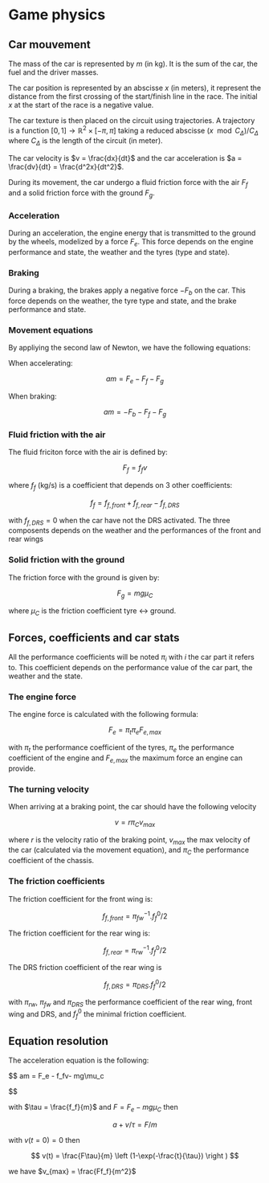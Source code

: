# Game physics

## Car mouvement

The mass of the car is represented by $m$ (in kg). It is the sum of the car, the fuel and the driver masses.

The car position is represented by an abscisse $x$ (in meters), it represent the distance from the first crossing of the start/finish line in the race. The initial $x$ at the start of the race is a negative value.

The car texture is then placed on the circuit using trajectories. A trajectory is a function $[0,1] \rightarrow \mathbb{R}^2 \times [-\pi, \pi]$ taking a reduced abscisse $(x \mod C_{\Delta})/C_{\Delta}$ where $C_\Delta$ is the length of the circuit (in meter).

The car velocity is $v = \frac{dx}{dt}$ and the car acceleration is $a = \frac{dv}{dt} = \frac{d^2x}{dt^2}$.

During its movement, the car undergo a fluid friction force with the air $F_f$ and a solid friction force with the ground $F_g$.

### Acceleration

During an acceleration, the engine energy that is transmitted to the ground by the wheels, modelized by a force $F_e$. This force depends on the engine performance and state, the weather and the tyres (type and state).

### Braking

During a braking, the brakes apply a negative force $-F_b$ on the car. This force depends on the weather, the tyre type and state, and the brake performance and state.

### Movement equations

By appliying the second law of Newton, we have the following equations:

When accelerating:

$$
am = F_e - F_f - F_g
$$

When braking:

$$
am = -F_b - F_f - F_g
$$

### Fluid friction with the air

The fluid friciton force with the air is defined by:

$$
F_f = f_fv
$$

where $f_f$ (kg/s) is a coefficient that depends on 3 other coefficients:

$$
f_f = f_{f,front} + f_{f, rear} - f_{f, DRS}
$$

with $f_{f,DRS} = 0$ when the car have not the DRS activated. The three composents depends on the weather and the performances of the front and rear wings

### Solid friction with the ground

The friction force with the ground is given by:

$$
F_g = mg\mu_C
$$

where $\mu_C$ is the friction coefficient tyre <-> ground.

## Forces, coefficients and car stats

All the performance coefficients will be noted $\pi_{i}$ with $i$ the car part it refers to. This coefficient depends on the performance value of the car part, the weather and the state.

### The engine force

The engine force is calculated with the following formula:

$$
F_e = \pi_t\pi_eF_{e, max}
$$

with $\pi_t$ the performance coefficient of the tyres, $\pi_e$ the performance coefficient of the engine and $F_{e,max}$ the maximum force an engine can provide.

### The turning velocity

When arriving at a braking point, the car should have the following velocity

$$
v = r\pi_C v_{max}
$$

where $r$ is the velocity ratio of the braking point, $v_{max}$ the max velocity of the car (calculated via the movement equation), and $\pi_C$ the performance coefficient of the chassis.

### The friction coefficients

The friction coefficient for the front wing is:

$$
f_{f,front} = \pi_{fw}^{-1}.f_f^0/2
$$

The friction coefficient for the rear wing is:

$$
f_{f,rear} = \pi_{rw}^{-1}.f_f^0/2
$$

The DRS friction coefficient of the rear wing is

$$
f_{f,DRS} = \pi_{DRS}.f_f^0/2
$$

with $\pi_{rw}$, $\pi_{fw}$ and $\pi_{DRS}$ the performance coefficient of the rear wing, front wing and DRS, and $f_f^0$ the minimal friction coefficient.

## Equation resolution

The acceleration equation is the following:

$$
am = F_e - f_fv- mg\mu_c

$$

with $\tau = \frac{f_f}{m}$ and $F = F_e - mg\mu_C$ then 

$$
a + v/\tau = F/m
$$

with $v(t=0) = 0$ then

$$
v(t) = \frac{F\tau}{m} \left (1-\exp(-\frac{t}{\tau}) \right )
$$

we have $v_{max} = \frac{Ff_f}{m^2}$
